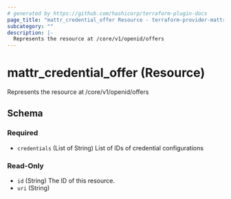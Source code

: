 ```yaml
---
# generated by https://github.com/hashicorp/terraform-plugin-docs
page_title: "mattr_credential_offer Resource - terraform-provider-mattr"
subcategory: ""
description: |-
  Represents the resource at /core/v1/openid/offers
---
```


# mattr_credential_offer (Resource)

Represents the resource at /core/v1/openid/offers



<!-- schema generated by tfplugindocs -->
## Schema

### Required

- `credentials` (List of String) List of IDs of credential configurations

### Read-Only

- `id` (String) The ID of this resource.
- `uri` (String)


